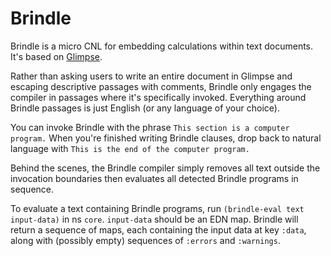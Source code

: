 # Brindle

Brindle is a micro CNL for embedding calculations within text documents. It's based on [Glimpse](https://github.com/rgscherf/glimpse).

Rather than asking users to write an entire document in Glimpse and escaping descriptive passages with comments, Brindle only engages the compiler in passages where it's specifically invoked. Everything around Brindle passages is just English (or any language of your choice).

You can invoke Brindle with the phrase `This section is a computer program.` When you're finished writing Brindle clauses, drop back to natural language with `This is the end of the computer program.`

Behind the scenes, the Brindle compiler simply removes all text outside the invocation boundaries then evaluates all detected Brindle programs in sequence.

To evaluate a text containing Brindle programs, run `(brindle-eval text input-data)` in ns `core`. `input-data` should be an EDN map. Brindle will return a sequence of maps, each containing the input data at key `:data`, along with (possibly empty) sequences of `:errors` and `:warnings`.
